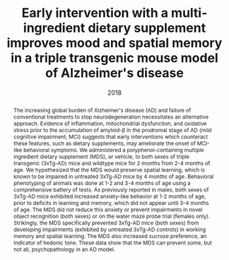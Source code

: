 ---
abstract: The increasing global burden of Alzheimer's disease (AD) and failure of conventional treatments to stop neurodegeneration necessitates an alternative approach. Evidence of inflammation, mitochondrial dysfunction, and oxidative stress prior to the accumulation of amyloid-β in the prodromal stage of AD (mild cognitive impairment; MCI) suggests that early interventions which counteract these features, such as dietary supplements, may ameliorate the onset of MCI-like behavioral symptoms. We administered a polyphenol-containing multiple ingredient dietary supplement (MDS), or vehicle, to both sexes of triple transgenic (3xTg-AD) mice and wildtype mice for 2 months from 2-4 months of age. We hypothesized that the MDS would preserve spatial learning, which is known to be impaired in untreated 3xTg-AD mice by 4 months of age. Behavioral phenotyping of animals was done at 1-2 and 3-4 months of age using a comprehensive battery of tests. As previously reported in males, both sexes of 3xTg-AD mice exhibited increased anxiety-like behavior at 1-2 months of age, prior to deficits in learning and memory, which did not appear until 3-4 months of age. The MDS did not reduce this anxiety or prevent impairments in novel object recognition (both sexes) or on the water maze probe trial (females only). Strikingly, the MDS specifically prevented 3xTg-AD mice (both sexes) from developing impairments (exhibited by untreated 3xTg-AD controls) in working memory and spatial learning. The MDS also increased sucrose preference, an indicator of hedonic tone. These data show that the MDS can prevent some, but not all, psychopathology in an AD model.
authors:
- Hutton, C.P.
- Lemon, J.A.
- Sakic, B.
- Rollo, C.D.
- Boreham, D.R.
- Fahnestock, M.
- Wojtowicz, J.M.
- Becker, S.
date: "2018"
doi: "10.1016/j.neuroscience.2015.09.005"
featured: false
image:
  caption: ""
  focal_point: ""
  preview_only: false
projects: []
publication: '*Journal of Alziemers disease*, 64(3), 835-857.'
publication_short:
publication_types:
- "2"
publishDate: "2018-05-09T00:00:00Z"
slides: 
summary:
tags:
- behaviour
- Alzheimer's disease
- mild cognitive impairment
- anhedonia
- anxiety
- dietary supplements
- learning
- memory
title: Early intervention with a multi-ingredient dietary supplement improves mood and spatial memory in a triple transgenic mouse model of Alzheimer's disease
url_code: ""
url_dataset: ""
url_pdf: ""
url_poster: ""
url_project: ""
url_slides: ""
url_source: ""
url_video: ""
---